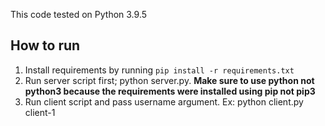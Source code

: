 This code tested on Python 3.9.5

## How to run
1. Install requirements by running `pip install -r requirements.txt`
2. Run server script first; python server.py. **Make sure to use python not python3 because the requirements were installed using pip not pip3**
3. Run client script and pass username argument. Ex: python client.py client-1